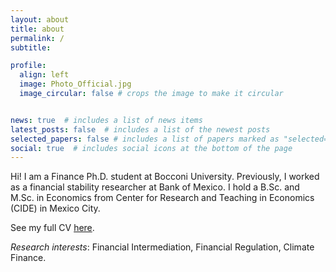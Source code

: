 ```yaml
---
layout: about
title: about
permalink: /
subtitle: 

profile:
  align: left
  image: Photo_Official.jpg
  image_circular: false # crops the image to make it circular


news: true  # includes a list of news items
latest_posts: false  # includes a list of the newest posts
selected_papers: false # includes a list of papers marked as "selected={true}"
social: true  # includes social icons at the bottom of the page
---
```


Hi! I am a Finance Ph.D. student at Bocconi University. Previously, I worked as a financial stability researcher at Bank of Mexico. I hold a B.Sc. and M.Sc. in Economics from Center for Research and Teaching in Economics (CIDE) in Mexico City.

See my full CV <a href="https://majoarteaga.github.io/assets/pdf/CV_MJAG_May2024.pdf">here</a>.


*Research interests*: Financial Intermediation, Financial Regulation, Climate Finance.


